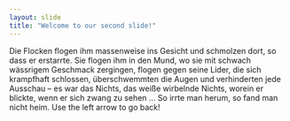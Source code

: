 ```yaml
---
layout: slide
title: "Welcome to our second slide!"
---
```

Die Flocken flogen ihm massenweise ins Gesicht und schmolzen dort, so dass er erstarrte. Sie flogen ihm in den Mund, wo sie mit schwach wässrigem Geschmack zergingen, flogen gegen seine Lider, die sich krampfhaft schlossen, überschwemmten die Augen und verhinderten jede Ausschau – es war das Nichts, das weiße wirbelnde Nichts, worein er blickte, wenn er sich zwang zu sehen ... So irrte man herum, so fand man nicht heim.
Use the left arrow to go back! 
